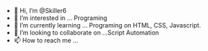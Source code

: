 - 👋 Hi, I’m @Skiller6
- 👀 I’m interested in ... Programing
- 🌱 I’m currently learning ... Programing on HTML, CSS, Javascript.
- 💞️ I’m looking to collaborate on ...Script Automation
- 📫 How to reach me ...

<!---
Skiller6/Skiller6 is a ✨ special ✨ repository because its `README.md` (this file) appears on your GitHub profile.
You can click the Preview link to take a look at your changes.
--->
